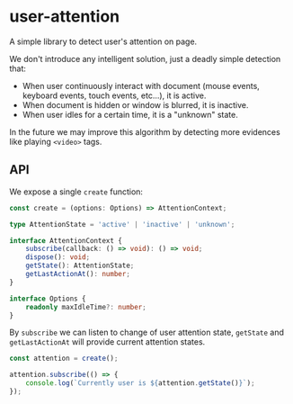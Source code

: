 # user-attention

A simple library to detect user's attention on page.

We don't introduce any intelligent solution, just a deadly simple detection that:

- When user continuously interact with document (mouse events, keyboard events, touch events, etc...), it is active.
- When document is hidden or window is blurred, it is inactive.
- When user idles for a certain time, it is a "unknown" state.

In the future we may improve this algorithm by detecting more evidences like playing `<video>` tags.

## API

We expose a single `create` function:

```typescript
const create = (options: Options) => AttentionContext;

type AttentionState = 'active' | 'inactive' | 'unknown';

interface AttentionContext {
    subscribe(callback: () => void): () => void;
    dispose(): void;
    getState(): AttentionState;
    getLastActionAt(): number;
}

interface Options {
    readonly maxIdleTime?: number;
}
```

By `subscribe` we can listen to change of user attention state, `getState` and `getLastActionAt` will provide current attention states.

```javascript
const attention = create();

attention.subscribe(() => {
    console.log(`Currently user is ${attention.getState()}`);
});
```

